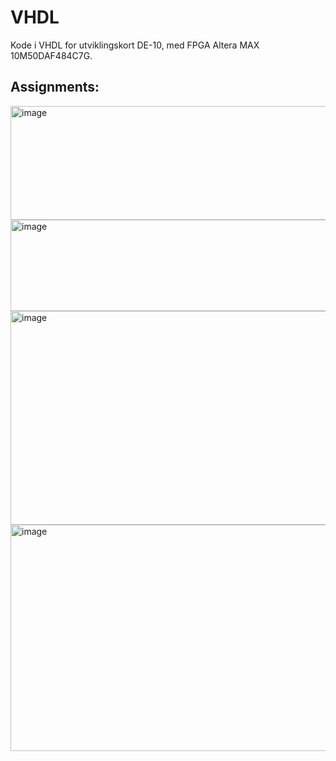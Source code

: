 # VHDL
Kode i VHDL for utviklingskort DE-10, med FPGA Altera MAX 10M50DAF484C7G.

## Assignments:

<img width="850" height="182" alt="image" src="https://github.com/user-attachments/assets/5f9e6c5e-9412-4a8c-8d7b-40a81155eab7" />

<img width="850" height="146" alt="image" src="https://github.com/user-attachments/assets/6a214aa3-ed96-4853-b91c-aeb9b50f43af" />

<img width="853" height="342" alt="image" src="https://github.com/user-attachments/assets/3d7adcc2-db83-4dbb-b8dd-d9f03aa6c3f5" />

<img width="863" height="362" alt="image" src="https://github.com/user-attachments/assets/b6f9a9dd-8633-4f84-a3e3-53154cd3e256" />
